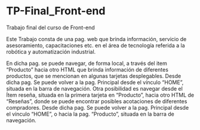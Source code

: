# TP-Final_Front-end
Trabajo final del curso de Front-end

Este Trabajo consta de una pag. web que brinda información, servicio de asesoramiento, capacitaciones etc. en el área de tecnología referida a la robótica y automatización industrial.

En dicha pag. se puede navegar, de forma local, a través del item “Producto”  hacia otro HTML que brinda información de diferentes productos, que se mencionan en algunas tarjetas desplegables. Desde dicha pag. Se puede volver a la pag. Principal desde el vínculo “HOME”, situada en la barra de navegación. Otra posibilidad es navegar desde el Ítem reseña, situada en la primera tarjeta en “Producto”, hacia otro HTML de “Reseñas”, donde se puede encontrar posibles acotaciones de diferentes compradores. Desde dicha pag. Se puede volver a la pag. Principal desde el vínculo “HOME”, o hacia la pag. “Producto”, situada en la barra de navegación.

